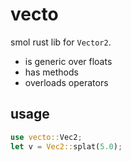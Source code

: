 # vecto

smol rust lib for `Vector2`.

- is generic over floats
- has methods
- overloads operators

## usage

```rust
use vecto::Vec2;
let v = Vec2::splat(5.0);
```